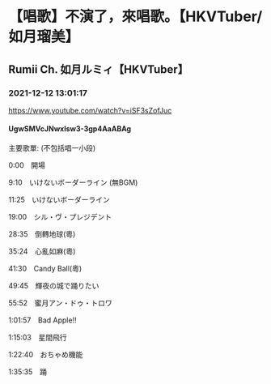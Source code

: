 # 【唱歌】不演了，來唱歌。【HKVTuber/如月瑠美】
## Rumii Ch. 如月ルミィ【HKVTuber】
### 2021-12-12 13:01:17
https://www.youtube.com/watch?v=iSF3sZofJuc
#### UgwSMVcJNwxlsw3-3gp4AaABAg
主要歌單: (不包括唱一小段)

0:00　開場

9:10　いけないボーダーライン (無BGM)

11:25　いけないボーダーライン  

19:00　シル・ヴ・プレジデント

28:35　倒轉地球(粵)

35:24　心亂如麻(粵)

41:30　Candy Ball(粵)

49:45　輝夜の城で踊りたい

55:52　蜜月アン・ドゥ・トロワ

1:01:57　Bad Apple!!

1:15:03　星間飛行

1:22:40　おちゃめ機能

1:35:35　踊

